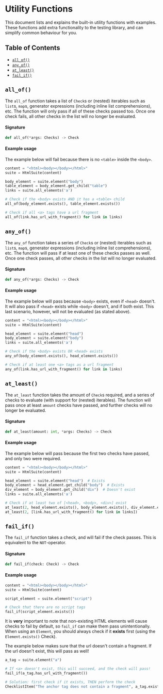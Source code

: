 # Utility Functions

This document lists and explains the built-in utility functions with examples. These functions add extra functionality to the testing library, and can simplify common behaviour for you.

## Table of Contents

- [`all_of()`](#all_of)
- [`any_of()`](#any_of)
- [`at_least()`](#at_least)
- [`fail_if()`](#fail_if)


## `all_of()`

The `all_of` function takes a list of `Check`s or (nested) iterables such as `list`s, `map`s, generator expressions (including inline list comprehensions), etc. The function will only pass if all of these checks passed too. Once one check fails, all other checks in the list will no longer be evaluated.

#### Signature

```python
def all_of(*args: Checks) -> Check
```

#### Example usage

The example below will fail because there is no `<table>` inside the `<body>`.

```python
content = "<html><body></body></html>"
suite = HtmlSuite(content)

body_element = suite.element("body")
table_element = body_element.get_child("table")
links = suite.all_elements('a')

# Check if the <body> exists AND it has a <table> child
all_of(body_element.exists(), table_element.exists())

# Check if all <a> tags have a url fragment
all_of(link.has_url_with_fragment() for link in links)
```

## `any_of()`

The `any_of` function takes a series of `Check`s or (nested) iterables such as `list`s, `map`s, generator expressions (including inline list comprehensions), etc. The function will pass if at least one of these checks passes as well. Once one check passes, all other checks in the list will no longer evaluated.

#### Signature

```python
def any_of(*args: Checks) -> Check
```

#### Example usage

The example below will pass because `<body>` exists, even if `<head>` doesn't. It will also pass if `<head>` exists while `<body>`  doesn't, and if both exist. This last scenario, however, will not be evaluated (as stated above).

```python
content = "<html><body></body></html>"
suite = HtmlSuite(content)

head_element = suite.element("head")
body_element = suite.element("body")
links = suite.all_elements('a')

# Check if the <body> exists OR <head> exists
any_of(body_element.exists(), head_element.exists())

# Check if at least one <a> tags as a url fragment
any_of(link.has_url_with_fragment() for link in links)
```

## `at_least()`

The `at_least` function takes the amount of `Check`s required, and a series of checks to evaluate (with support for (nested) iterables). The function will pass once at least `amount` checks have passed, and further checks will no longer be evaluated.

#### Signature

```python
def at_least(amount: int, *args: Checks) -> Check
```

#### Example usage

The example below will pass because the first two checks have passed, and only two were required.

```python
content = "<html><body></body></html>"
suite = HtmlSuite(content)

head_element = suite.element("head")  # Exists
body_element = head_element.get_child("body")  # Exists
div_element = body_element.get_child("div")  # Doesn't exist
links = suite.all_elements('a')

# Check if at least two of [<head>, <body>, <div>] exist
at_least(2, head_element.exists(), body_element.exists(), div_element.exists())
at_least(2, [link.has_url_with_fragment() for link in links])
```

## `fail_if()`

The `fail_if` function takes a check, and will fail if the check passes. This is equivalent to the `NOT`-operator.

#### Signature

```python
def fail_if(check: Check) -> Check
```

#### Example usage

```python
content = "<html><body></body></html>"
suite = HtmlSuite(content)

script_element = suite.element("script")

# Check that there are no script tags
fail_if(script_element.exists())
```

It is **very** important to note that non-existing HTML elements will cause checks to fail by default, so `fail_if` can make them pass unintentionally. When using an `Element`, you should always check if it **exists** first (using the `Element.exists()` Check).

The example below makes sure that the url doesn't contain a fragment. If the url doesn't exist, this will pass as well!

```python
a_tag = suite.element("a")

# If <a> doesn't exist, this will succeed, and the check will pass!
fail_if(a_tag.has_url_with_fragment())

# Solution: first check if it exists, THEN perform the check
ChecklistItem("The anchor tag does not contain a fragment", a_tag.exists(), fail_if(a_tag.has_url_with_fragment()))
```



